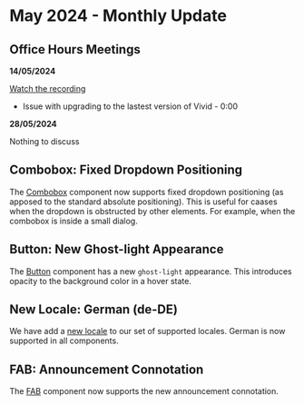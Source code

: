 # May 2024 - Monthly Update

## Office Hours Meetings

**14/05/2024**

[Watch the recording](https://drive.google.com/file/d/1RjLjgWYCnr_rdpmhugtoycE21UowKhT3/view)

- Issue with upgrading to the lastest version of Vivid - 0:00

**28/05/2024**

Nothing to discuss

## Combobox: Fixed Dropdown Positioning

The [Combobox](/components/combobox/#fixed-dropdown) component now supports fixed dropdown positioning (as apposed to the standard absolute positioning). This is useful for caases when the dropdown is obstructed by other elements. For example, when the combobox is inside a small dialog.

## Button: New Ghost-light Appearance

The [Button](/components/button/#appearance) component has a new `ghost-light` appearance. This introduces opacity to the background color in a hover state.

## New Locale: German (de-DE)

We have add a [new locale](/guides/localization/#supported-locales) to our set of supported locales. German is now supported in all components.

## FAB: Announcement Connotation

The [FAB](/components/fab/#connotation) component now supports the new announcement connotation.
